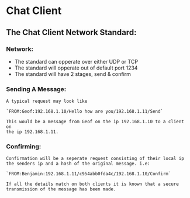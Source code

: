 # Chat Client

## The Chat Client Network Standard:
### Network:

- The standard can opperate over either UDP or TCP
- The standard will opperate out of default port 1234
- The standard will have 2 stages, send & confirm

### Sending A Message:
    A typical request may look like

    `FROM:Geof:192.168.1.10/Hello how are you/192.168.1.11/Send`
    
    This would be a message from Geof on the ip 192.168.1.10 to a client on
    the ip 192.168.1.11.

### Confirming:
    Confirmation will be a seperate request consisting of their local ip
    the senders ip and a hash of the original message. i.e:
    
    `FROM:Benjamin:192.168.1.11/c954abb0fda4c/192.168.1.10/Confirm`
    
    If all the details match on both clients it is known that a secure transmission of the message has been made.

    
    